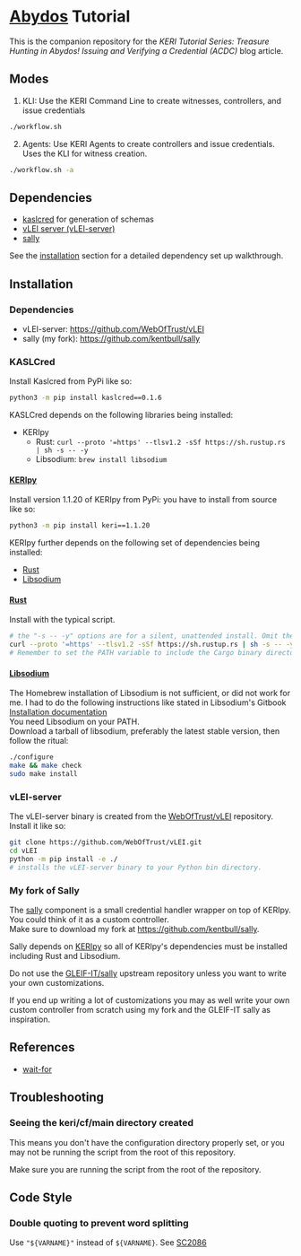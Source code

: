 # [Abydos](https://en.wikipedia.org/wiki/Abydos,_Egypt) Tutorial

This is the companion repository for the *KERI Tutorial Series: Treasure Hunting in Abydos! Issuing and Verifying a Credential (ACDC)* blog article.

## Modes

1. KLI: Use the KERI Command Line to create witnesses, controllers, and issue credentials
```bash
./workflow.sh
```
2. Agents: Use KERI Agents to create controllers and issue credentials. Uses the KLI for witness creation.
```bash
./workflow.sh -a
```

## Dependencies

- [kaslcred](https://pypi.org/project/kaslcred/) for generation of schemas
- [vLEI server (vLEI-server)](https://github.com/WebOfTrust/vLEI)
- [sally](https://github.com/kentbull/sally)

See the [installation](#installation) section for a detailed dependency set up walkthrough.

## Installation

### Dependencies

- vLEI-server: https://github.com/WebOfTrust/vLEI
- sally (my fork): https://github.com/kentbull/sally

### KASLCred

Install Kaslcred from PyPi like so:
```bash
python3 -m pip install kaslcred==0.1.6
```

KASLCred depends on the following libraries being installed:
- KERIpy
  - Rust: `curl --proto '=https' --tlsv1.2 -sSf https://sh.rustup.rs | sh -s -- -y`
  - Libsodium: `brew install libsodium`


#### [KERIpy](https://github.com/WebOfTrust/keripy)

Install version 1.1.20 of KERIpy from PyPi:
you have to install from source like so:
```bash
python3 -m pip install keri==1.1.20
``` 

KERIpy further depends on the following set of dependencies being installed:
- [Rust](#rust)
- [Libsodium](#libsodium)

#### [Rust](https://www.rust-lang.org/tools/install)

Install with the typical script. 
```bash
# the "-s -- -y" options are for a silent, unattended install. Omit them if you want to configure the install.
curl --proto '=https' --tlsv1.2 -sSf https://sh.rustup.rs | sh -s -- -y
# Remember to set the PATH variable to include the Cargo binary directory like so:  PATH="$HOME/.cargo/bin:$PATH
```

#### [Libsodium](https://libsodium.gitbook.io/doc/installation)

The Homebrew installation of Libsodium is not sufficient, or did not work for me. I had to do the following instructions like stated in Libsodium's Gitbook [Installation documentation](https://libsodium.gitbook.io/doc/installation) \
You need Libsodium on your PATH.\
Download a tarball of libsodium, preferably the latest stable version, then follow the ritual:
```bash
./configure
make && make check
sudo make install
```

### vLEI-server

[//]: # (TODO: Add instructions for using Vessel to host ACDC schemas instead of vLEI-server.)

The vLEI-server binary is created from the [WebOfTrust/vLEI](https://github.com/WebOfTrust/vLEI) repository.\
Install it like so:
```bash 
git clone https://github.com/WebOfTrust/vLEI.git
cd vLEI
python -m pip install -e ./
# installs the vLEI-server binary to your Python bin directory.
```

### My fork of Sally

The [sally](https://github.com/kentbull/sally) component is a small credential handler wrapper on top of KERIpy.\
You could think of it as a custom controller.\
Make sure to download my fork at https://github.com/kentbull/sally.

Sally depends on [KERIpy](#keripy) so all of KERIpy's dependencies must be installed including Rust and Libsodium.

Do not use the [GLEIF-IT/sally](https://github.com/GLEIF-IT/sally) upstream repository unless you want to write your own customizations.

If you end up writing a lot of customizations you may as well write your own custom controller from scratch using my fork and the GLEIF-IT sally as inspiration.

## References
- [wait-for](https://github.com/eficode/wait-for)

## Troubleshooting

### Seeing the keri/cf/main directory created

This means you don't have the configuration directory properly set, or you may not be running the script from the root of this repository.

Make sure you are running the script from the root of the repository.


## Code Style

### Double quoting to prevent word splitting

Use `"${VARNAME}"` instead of `${VARNAME}`. See [SC2086](https://github.com/koalaman/shellcheck/wiki/SC2086)